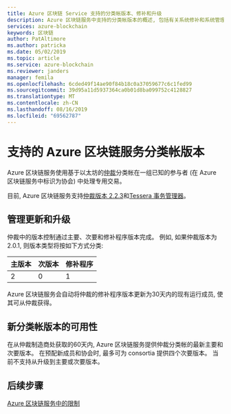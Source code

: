 ```yaml
---
title: Azure 区块链 Service 支持的分类帐版本、修补和升级
description: Azure 区块链服务中支持的分类帐版本的概述, 包括有关系统修补和系统管理的和用户管理的升级的策略。
services: azure-blockchain
keywords: 区块链
author: PatAltimore
ms.author: patricka
ms.date: 05/02/2019
ms.topic: article
ms.service: azure-blockchain
ms.reviewer: janders
manager: femila
ms.openlocfilehash: 6cded49f14ae90f84b18c0a37059677c6c1fed99
ms.sourcegitcommit: 39d95a11d5937364ca0b01d8ba099752c4128827
ms.translationtype: MT
ms.contentlocale: zh-CN
ms.lasthandoff: 08/16/2019
ms.locfileid: "69562787"
---
```

# <a name="supported-azure-blockchain-service-ledger-versions"></a>支持的 Azure 区块链服务分类帐版本

Azure 区块链服务使用基于以太坊的[仲裁](https://www.goquorum.com/developers)分类帐在一组已知的参与者 (在 Azure 区块链服务中标识为协会) 中处理专用交易。

目前, Azure 区块链服务支持[仲裁版本 2.2.3](https://github.com/jpmorganchase/quorum/releases/tag/v2.2.3)和[Tessera 事务管理器](https://github.com/jpmorganchase/tessera)。

## <a name="managing-updates-and-upgrades"></a>管理更新和升级

仲裁中的版本控制通过主要、次要和修补程序版本完成。 例如, 如果仲裁版本为 2.0.1, 则版本类型将按如下方式分类:

|主版本 | 次版本  | 修补程序  |
| :--- | :----- | :----- |
| 2 | 0 | 1 | 

Azure 区块链服务会自动将仲裁的修补程序版本更新为30天内的现有运行成员, 使其可从仲裁获得。

## <a name="availability-of-new-ledger-versions"></a>新分类帐版本的可用性

在从仲裁制造商处获取的60天内, Azure 区块链服务提供仲裁分类帐的最新主要和次要版本。 在预配新成员和协会时, 最多可为 consortia 提供四个次要版本。 当前不支持从升级到主要或次要版本。

## <a name="next-steps"></a>后续步骤

[Azure 区块链服务中的限制](limits.md)
